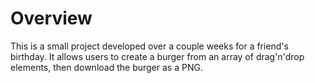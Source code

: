 # Overview

This is a small project developed over a couple weeks for a friend's birthday. It allows users to create a burger from an array of drag'n'drop elements, then download the burger as a PNG. 